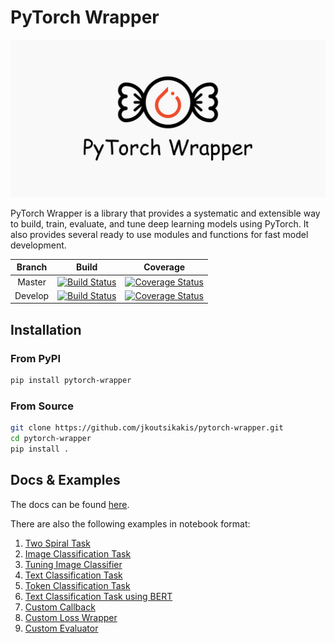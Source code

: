 # PyTorch Wrapper

![Logo](logo.png)

PyTorch Wrapper is a library that provides a systematic and extensible way to build, train, evaluate, and tune deep learning models
using PyTorch. It also provides several ready to use modules and functions for fast model development.

| Branch | Build | Coverage |
| :---: | :---: | :---: |
| Master | [![Build Status](https://travis-ci.com/jkoutsikakis/pytorch-wrapper.svg?branch=master)](https://travis-ci.com/jkoutsikakis/pytorch-wrapper) | [![Coverage Status](https://coveralls.io/repos/github/jkoutsikakis/pytorch-wrapper/badge.svg?branch=develop)](https://coveralls.io/github/jkoutsikakis/pytorch-wrapper?branch=master) |
| Develop | [![Build Status](https://travis-ci.com/jkoutsikakis/pytorch-wrapper.svg?branch=develop)](https://travis-ci.com/jkoutsikakis/pytorch-wrapper)| [![Coverage Status](https://coveralls.io/repos/github/jkoutsikakis/pytorch-wrapper/badge.svg?branch=develop)](https://coveralls.io/github/jkoutsikakis/pytorch-wrapper?branch=develop) |


## Installation

### From PyPI
```bash
pip install pytorch-wrapper
```

### From Source

```bash
git clone https://github.com/jkoutsikakis/pytorch-wrapper.git
cd pytorch-wrapper
pip install .
```

## Docs & Examples

The docs can be found [here](https://pytorch-wrapper.readthedocs.io/en/latest/).

There are also the following examples in notebook format:

1. [Two Spiral Task](examples/1_two_spiral_task.ipynb)
2. [Image Classification Task](examples/2_image_classification_task.ipynb)
3. [Tuning Image Classifier](examples/3_tuning_image_classifier.ipynb)
4. [Text Classification Task](examples/4_text_classification_task.ipynb)
5. [Token Classification Task](examples/5_token_classification_task.ipynb)
6. [Text Classification Task using BERT](examples/6_text_classification_task_using_bert.ipynb)
7. [Custom Callback](examples/7_custom_callback.ipynb)
8. [Custom Loss Wrapper](examples/8_custom_loss_wrapper.ipynb)
9. [Custom Evaluator](examples/9_custom_evaluator.ipynb)
